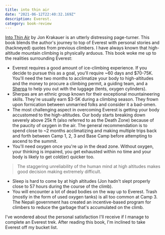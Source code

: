 ```yaml
---
title: into thin air
date: "2021-06-12T22:40:32.169Z"
description: Everest.
category: book-review
---
```


[Into Thin Air](https://www.goodreads.com/book/show/1898.Into_Thin_Air) by Jon Krakauer is an utterly distressing page-turner. This book blends the author's journey to top of Everest with personal stories and (hackneyed) quotes from previous climbers. I have always known that high-altitude mountain climbing is physically arduous. This book woke me up to the realities surrounding Everest:

- Everest requires a good amount of ice-climbing experience. If you decide to pursue this as a goal, you'll require ~60 days and $70-75K. You'll need the two months to acclimatize your body to high-altitudes and the money to procure a climbing permit, a guiding team, and a [Sherpa](https://en.wikipedia.org/wiki/Sherpa_people) to help you out with the luggage (tents, oxygen cylinders).
- Sherpas are an ethnic group known for their exceptional mountaineering skills. They're usually earn $3-5K during a climbing season. They frown upon fornication between unmarried folks and consider it a bad-omen.
- The most challenging aspect in overcoming Everest is getting your body accustomed to the high-altitudes. Our body starts breaking down severely above 25k ft (also referred to as the Death Zone) because of the paucity of oxygen in the air. The general recommendation is to spend close to ~2 months acclimatizing and making multiple trips back and forth between Camp 1, 2, 3 and Base Camp before attempting to ascend to the summit.
- You'll need oxygen once you're up in the dead zone. Without oxygen, your thinking is impaired, you get exhausted within no time and your body is likely to get cold(er) quicker too. 

> The staggering unreliability of the human mind at high altitudes makes good decision making extremely difficult.
- Sleep is hard to come by at high altitudes (Jon hadn't slept properly close to 57 hours during the course of the climb).
- You will encounter a lot of dead bodies on the way up to Everest. Trash (mostly in the form of used oxygen tanks) is all too common at Camp 3. The Nepali government has created an incentive-based program for climbers to reduce the garbage that's accumulated on the climb.


I've wondered about the personal satisfaction I'll receive if I manage to complete an Everest trek. After reading this book, I'm inclined to take Everest off my bucket list. 
